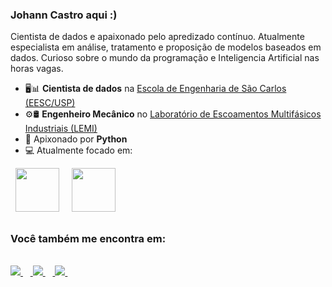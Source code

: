 ### Johann Castro aqui :)
Cientista de dados e apaixonado pelo apredizado contínuo. Atualmente especialista em análise, tratamento e proposição de modelos baseados em dados.
Curioso sobre o mundo da programação e Inteligencia Artificial nas horas vagas.

- 🖥️📊 **Cientista de dados** na <a href="https://eesc.usp.br/"> Escola de Engenharia de São Carlos (EESC/USP)</a>
- ⚙️🛢️ **Engenheiro Mecânico** no <a href="https://oscarmhrodriguez13.wixsite.com/lemi-usp"> Laboratório de Escoamentos Multifásicos Industriais (LEMI)</a>
- 🐍 Apixonado por **Python**
- 💻 Atualmente focado em:
<div display="inline">
 &nbsp;&nbsp;<img width='70' height='70' src="https://cdn.jsdelivr.net/gh/devicons/devicon/icons/python/python-original-wordmark.svg" width="70"/>&nbsp;&nbsp;
 &nbsp;&nbsp;<img width='70' height='70' src="https://cdn.jsdelivr.net/gh/devicons/devicon/icons/tensorflow/tensorflow-original.svg" width="70"/>&nbsp;&nbsp;
</div>
          
##

### Você também me encontra em:
&nbsp;<a href="https://www.linkedin.com/in/johann-castro-374975143">        
<img src="https://img.shields.io/badge/linkedin-%230077B5.svg?style=for-the-badge&logo=linkedin&logoColor=white" />
</a>&nbsp;
&nbsp;<a href="https://www.instagram.com/johan_castro_11/">
<img src="https://img.shields.io/badge/Instagram-%23E4405F.svg?style=for-the-badge&logo=Instagram&logoColor=white" />
</a>&nbsp;
&nbsp;<a href="https://www.kaggle.com/johanncastrob">
<img src="https://img.shields.io/badge/Kaggle-035a7d?style=for-the-badge&logo=kaggle&logoColor=white" />
</a>&nbsp;
